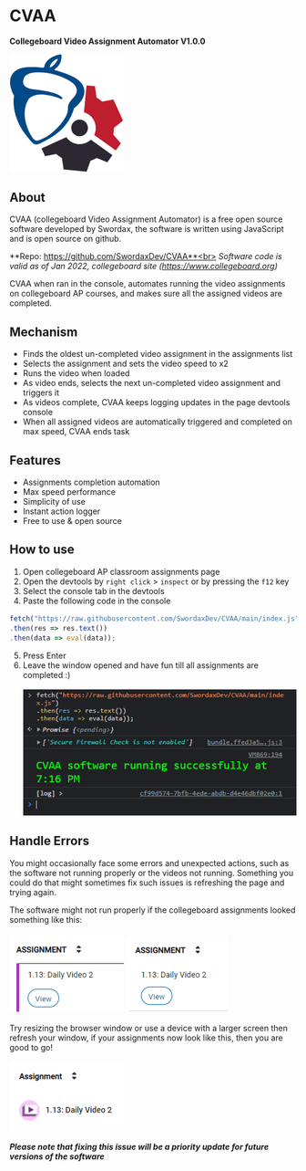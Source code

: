 # CVAA
**Collegeboard Video Assignment Automator
V1.0.0**

<img alt="CVAA Logo" src="/docs/cvaa-logo.png" width="200">

## About
CVAA (collegeboard Video Assignment Automator) is a free open source software 
developed by Swordax, the software is written using JavaScript and is open source 
on github.

**Repo: https://github.com/SwordaxDev/CVAA**<br>
*Software code is valid as of Jan 2022, collegeboard site (https://www.collegeboard.org)*

CVAA when ran in the console, automates running the video assignments on 
collegeboard AP courses, and makes sure all the assigned videos are completed.

## Mechanism

 - Finds the oldest un-completed video assignment in the assignments list
 - Selects the assignment and sets the video speed to x2
 - Runs the video when loaded
 - As video ends, selects the next un-completed video assignment and triggers it
 - As videos complete, CVAA keeps logging updates in the page devtools console
 - When all assigned videos are automatically triggered and completed on max speed, CVAA ends task

## Features

 - Assignments completion automation
 - Max speed performance
 - Simplicity of use
 - Instant action logger
 - Free to use & open source

## How to use

 1. Open collegeboard AP classroom assignments page
 2. Open the devtools by `right click` > `inspect` or by pressing the `f12` key
 3. Select the console tab in the devtools
 4. Paste the following code in the console
```js
fetch("https://raw.githubusercontent.com/SwordaxDev/CVAA/main/index.js")
.then(res => res.text())
.then(data => eval(data));
```
 5. Press Enter
 6. Leave the window opened and have fun till all assignments are completed :)<br><br>
![implementation example](/docs/implementation-example.png)

## Handle Errors
You might occasionally face some errors and unexpected actions, such as the 
software not running properly or the videos not running. Something you could do 
that might sometimes fix such issues is refreshing the page and trying again.

The software might not run properly if the collegeboard assignments looked 
something like this:
<br><br>
![invalid example 1](/docs/invalid-example-1.png)
![invalid example 2](/docs/invalid-example-2.png)
<br><br>
Try resizing the browser window or use a device with a larger screen then refresh your 
window, if your assignments now look like this, then you are good to go!
<br><br>
![valid example](/docs/valid-example.png)
<br><br>
***Please note that fixing this issue will be a priority update for future versions of the software***
